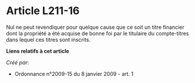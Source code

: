 # Article L211-16

Nul ne peut revendiquer pour quelque cause que ce soit un titre financier dont la propriété a été acquise de bonne foi par le
titulaire du compte-titres dans lequel ces titres sont inscrits.

**Liens relatifs à cet article**

_Créé par_:

  - Ordonnance n°2009-15 du 8 janvier 2009 - art. 1
